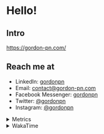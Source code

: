 # Hello!

## Intro

<https://gordon-pn.com/>

## Reach me at

- LinkedIn: [gordonpn](https://www.linkedin.com/in/gordonpn/)
- Email: [contact@gordon-pn.com](mailto:contact@gordon-pn.com)
- Facebook Messenger: [gordonpn](https://www.messenger.com/t/Gordonpn)
- Twitter: [@gordonpn](https://twitter.com/Gordonpn)
- Instagram: [@gordonpn](https://www.instagram.com/gordonpn/)

<details>
  <summary>Metrics</summary>

  <img align="center" src="https://github.com/gordonpn/gordonpn/blob/master/github-metrics.svg" alt="GitHub Metrics">

</details>

<details>
  <summary>WakaTime</summary>

  <!--START_SECTION:waka-->
📊 **This Week I Spent My Time On** 

```text
💬 Programming Languages: 
Java                     42 mins             ████████████████████████░   96.65 % 
MDX                      0 secs              ░░░░░░░░░░░░░░░░░░░░░░░░░   01.71 % 
JSON                     0 secs              ░░░░░░░░░░░░░░░░░░░░░░░░░   01.55 % 
Brazil Dependency Config 0 secs              ░░░░░░░░░░░░░░░░░░░░░░░░░   00.06 % 
Text                     0 secs              ░░░░░░░░░░░░░░░░░░░░░░░░░   00.02 % 

🔥 Editors: 
IntelliJ IDEA            44 mins             █████████████████████████   100.00 % 
```


 Last Updated on 06/01/2025 16:26:20 UTC
<!--END_SECTION:waka-->
</details>
